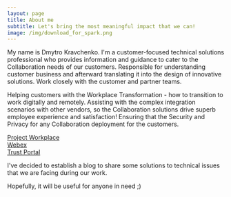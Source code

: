 ```yaml
---
layout: page
title: About me
subtitle: Let's bring the most meaningful impact that we can!
image: /img/download_for_spark.png
---
```


My name is Dmytro Kravchenko. I'm a customer-focused technical solutions professional who provides information and guidance to cater to the Collaboration needs of our customers. Responsible for understanding customer business and afterward translating it into the design of innovative solutions. Work closely with the customer and partner teams.

Helping customers with the Workplace Transformation - how to transition to work digitally and remotely. Assisting with the complex integration scenarios with other vendors, so the Collaboration solutions drive superb employee experience and satisfaction!
Ensuring that the Security and Privacy for any Collaboration deployment for the customers.

[Project Workplace](https://projectworkplace.cisco.com/)<br/>
[Webex](https://www.webex.com/)<br/>
[Trust Portal](https://trustportal.cisco.com/)<br/>

I've decided to establish a blog to share some solutions to technical issues that we are facing during our work.

Hopefully, it will be useful for anyone in need ;)
